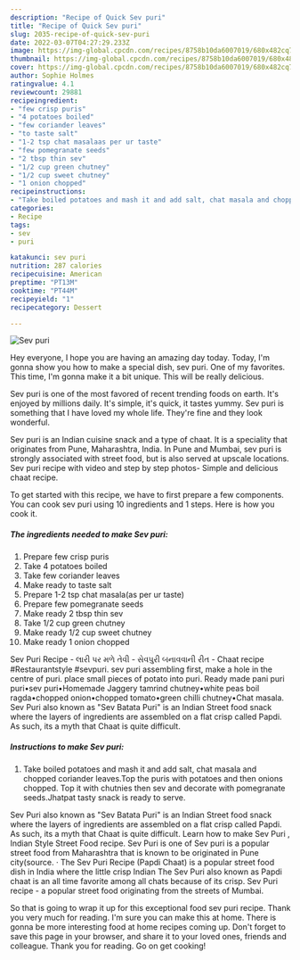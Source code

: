 ```yaml
---
description: "Recipe of Quick Sev puri"
title: "Recipe of Quick Sev puri"
slug: 2035-recipe-of-quick-sev-puri
date: 2022-03-07T04:27:29.233Z
image: https://img-global.cpcdn.com/recipes/8758b10da6007019/680x482cq70/sev-puri-recipe-main-photo.jpg
thumbnail: https://img-global.cpcdn.com/recipes/8758b10da6007019/680x482cq70/sev-puri-recipe-main-photo.jpg
cover: https://img-global.cpcdn.com/recipes/8758b10da6007019/680x482cq70/sev-puri-recipe-main-photo.jpg
author: Sophie Holmes
ratingvalue: 4.1
reviewcount: 29881
recipeingredient:
- "few crisp puris"
- "4 potatoes boiled"
- "few coriander leaves"
- "to taste salt"
- "1-2 tsp chat masalaas per ur taste"
- "few pomegranate seeds"
- "2 tbsp thin sev"
- "1/2 cup green chutney"
- "1/2 cup sweet chutney"
- "1 onion chopped"
recipeinstructions:
- "Take boiled potatoes and mash it and add salt, chat masala and chopped coriander leaves.Top the puris with potatoes and then onions chopped. Top it with chutnies then sev and decorate with pomegranate seeds.Jhatpat tasty snack is ready to serve."
categories:
- Recipe
tags:
- sev
- puri

katakunci: sev puri 
nutrition: 287 calories
recipecuisine: American
preptime: "PT13M"
cooktime: "PT44M"
recipeyield: "1"
recipecategory: Dessert

---
```



![Sev puri](https://img-global.cpcdn.com/recipes/8758b10da6007019/680x482cq70/sev-puri-recipe-main-photo.jpg)

Hey everyone, I hope you are having an amazing day today. Today, I'm gonna show you how to make a special dish, sev puri. One of my favorites. This time, I'm gonna make it a bit unique. This will be really delicious.

Sev puri is one of the most favored of recent trending foods on earth. It's enjoyed by millions daily. It's simple, it's quick, it tastes yummy. Sev puri is something that I have loved my whole life. They're fine and they look wonderful.

Sev puri is an Indian cuisine snack and a type of chaat. It is a speciality that originates from Pune, Maharashtra, India. In Pune and Mumbai, sev puri is strongly associated with street food, but is also served at upscale locations. Sev puri recipe with video and step by step photos- Simple and delicious chaat recipe.


To get started with this recipe, we have to first prepare a few components. You can cook sev puri using 10 ingredients and 1 steps. Here is how you cook it.

<!--inarticleads1-->

##### The ingredients needed to make Sev puri:

1. Prepare few crisp puris
1. Take 4 potatoes boiled
1. Take few coriander leaves
1. Make ready to taste salt
1. Prepare 1-2 tsp chat masala(as per ur taste)
1. Prepare few pomegranate seeds
1. Make ready 2 tbsp thin sev
1. Take 1/2 cup green chutney
1. Make ready 1/2 cup sweet chutney
1. Make ready 1 onion chopped


Sev Puri Recipe - લારી પર મળે તેવી - સેવપુરી બનાવવાની રીત - Chaat recipe #Restaurantstyle #sevpuri. sev puri assembling first, make a hole in the centre of puri. place small pieces of potato into puri. Ready made pani puri puri•sev puri•Homemade Jaggery tamrind chutney•white peas boil ragda•chopped onion•chopped tomato•green chilli chutney•Chat masala. Sev Puri also known as &#34;Sev Batata Puri&#34; is an Indian Street food snack where the layers of ingredients are assembled on a flat crisp called Papdi. As such, its a myth that Chaat is quite difficult. 

<!--inarticleads2-->

##### Instructions to make Sev puri:

1. Take boiled potatoes and mash it and add salt, chat masala and chopped coriander leaves.Top the puris with potatoes and then onions chopped. Top it with chutnies then sev and decorate with pomegranate seeds.Jhatpat tasty snack is ready to serve.


Sev Puri also known as &#34;Sev Batata Puri&#34; is an Indian Street food snack where the layers of ingredients are assembled on a flat crisp called Papdi. As such, its a myth that Chaat is quite difficult. Learn how to make Sev Puri , Indian Style Street Food recipe. Sev Puri is one of Sev puri is a popular street food from Maharashtra that is known to be originated in Pune city(source. · The Sev Puri Recipe (Papdi Chaat) is a popular street food dish in India where the little crisp Indian The Sev Puri also known as Papdi chaat is an all time favorite among all chats because of its crisp. Sev Puri recipe - a popular street food originating from the streets of Mumbai. 

So that is going to wrap it up for this exceptional food sev puri recipe. Thank you very much for reading. I'm sure you can make this at home. There is gonna be more interesting food at home recipes coming up. Don't forget to save this page in your browser, and share it to your loved ones, friends and colleague. Thank you for reading. Go on get cooking!

